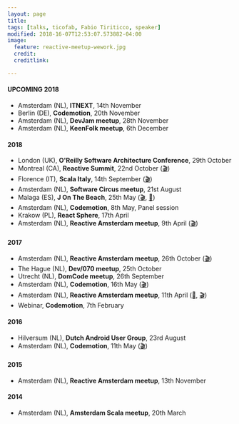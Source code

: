 ```yaml
---
layout: page
title:
tags: [talks, ticofab, Fabio Tiriticco, speaker]
modified: 2018-16-07T12:53:07.573882-04:00
image:
  feature: reactive-meetup-wework.jpg
  credit:
  creditlink:

---
```


#### UPCOMING 2018
 
* Amsterdam (NL), **ITNEXT**, 14th November
* Berlin (DE), **Codemotion**, 20th November
* Amsterdam (NL), **DevJam meetup**, 28th November
* Amsterdam (NL), **KeenFolk meetup**, 6th December

#### 2018

* London (UK), **O'Reilly Software Architecture Conference**, 29th October
* Montreal (CA), **Reactive Summit**, 22nd October ([🎬](https://t.co/f0b2mG6SeY))
* Florence (IT), **Scala Italy**, 14th September ([🎬](https://vimeo.com/294735363))
* Amsterdam (NL), **Software Circus meetup**, 21st August
* Malaga (ES), **J On The Beach**, 25th May ([🎬](https://youtu.be/OOXRgd5yUQo), [🎤](https://youtu.be/pZgrAnORNAU))
* Amsterdam (NL), **Codemotion**, 8th May, Panel session
* Krakow (PL), **React Sphere**, 17th April
* Amsterdam (NL), **Reactive Amsterdam meetup**, 9th April ([🎬](https://youtu.be/M8P3MFmMDk4))

#### 2017

* Amsterdam (NL), **Reactive Amsterdam meetup**, 26th October ([🎬](https://youtu.be/J1mkMYIO9gg))
* The Hague (NL), **Dev/070 meetup**, 25th October
* Utrecht (NL), **DomCode meetup**, 26th September
* Amsterdam (NL), **Codemotion**, 16th May ([🎬](https://youtu.be/zgKoAfhCHVE))
* Amsterdam (NL), **Reactive Amsterdam meetup**, 11th April ([🎤](https://youtu.be/eKkeHHTSETw), [🎬](https://youtu.be/MQGXrrhGUTw))
* Webinar, **Codemotion**, 7th February

#### 2016

* Hilversum (NL), **Dutch Android User Group**, 23rd August
* Amsterdam (NL), **Codemotion**, 11th May ([🎬](https://youtu.be/QGYzrEZEW_k))

#### 2015

* Amsterdam (NL), **Reactive Amsterdam meetup**, 13th November

#### 2014

* Amsterdam (NL), **Amsterdam Scala meetup**, 20th March



